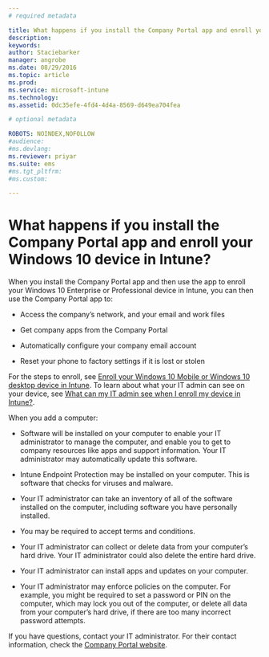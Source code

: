 ```yaml
---
# required metadata

title: What happens if you install the Company Portal app and enroll your Windows 10 device in Intune? | Microsoft Intune
description:
keywords:
author: Staciebarker
manager: angrobe
ms.date: 08/29/2016
ms.topic: article
ms.prod:
ms.service: microsoft-intune
ms.technology:
ms.assetid: 0dc35efe-4fd4-4d4a-8569-d649ea704fea

# optional metadata

ROBOTS: NOINDEX,NOFOLLOW
#audience:
#ms.devlang:
ms.reviewer: priyar
ms.suite: ems
#ms.tgt_pltfrm:
#ms.custom:

---
```



# What happens if you install the Company Portal app and enroll your Windows 10 device in Intune?

When you install the Company Portal app and then use the app to enroll your Windows 10 Enterprise  or Professional device in Intune, you can then use the Company Portal app to:

-   Access the company’s network, and your email and work files

-   Get company apps from the Company Portal

-   Automatically configure your company email account

-   Reset your phone to factory settings if it is lost or stolen

For the steps to enroll, see [Enroll your Windows 10 Mobile or Windows 10 desktop device in Intune](enroll-your-w10-phone-or-w10-pc-windows.md). To learn about what your IT admin can see on your device, see [What can my IT admin see when I enroll my device in Intune?](what-can-your-it-administrator-see-when-you-enroll-your-device-in-intune-windows.md).

When you add a computer:

-   Software will be installed on your computer to enable your IT administrator to manage the computer, and enable you to get to company resources like apps and support information. Your IT administrator may automatically update this software.

-   Intune Endpoint Protection may be installed on your computer. This is software that checks for viruses and malware.

-   Your IT administrator can take an inventory of all of the software installed on the computer, including software you have personally installed.

-   You may be required to accept terms and conditions.

-   Your IT administrator can collect or delete data from your computer’s hard drive. Your IT administrator could also delete the entire hard drive.

-   Your IT administrator can install apps and updates on your computer.

-   Your IT administrator may enforce policies on the computer. For example, you might be required to set a password or PIN on the computer, which may lock you out of the computer, or delete all data from your computer’s hard drive, if there are too many incorrect password attempts.

If you have questions, contact your IT administrator. For their contact information, check the [Company Portal website](http://portal.manage.microsoft.com).

